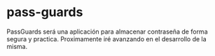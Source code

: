 # pass-guards
PassGuards será una aplicación para almacenar contraseña de forma segura y practica. Proximamente iré avanzando en el desarrollo de la misma.
